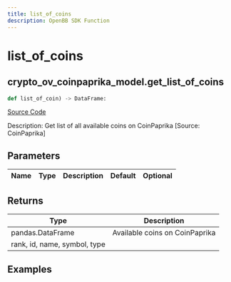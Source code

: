 ```yaml
---
title: list_of_coins
description: OpenBB SDK Function
---
```

# list_of_coins

## crypto_ov_coinpaprika_model.get_list_of_coins

```python
def list_of_coin) -> DataFrame:
```
[Source Code](https://github.com/OpenBB-finance/OpenBBTerminal/tree/main/openbb_terminal/cryptocurrency/overview/coinpaprika_model.py#L107)

Description: Get list of all available coins on CoinPaprika  [Source: CoinPaprika]

## Parameters

| Name | Type | Description | Default | Optional |
| ---- | ---- | ----------- | ------- | -------- |

## Returns

| Type | Description |
| ---- | ----------- |
| pandas.DataFrame | Available coins on CoinPaprika
rank, id, name, symbol, type |

## Examples

